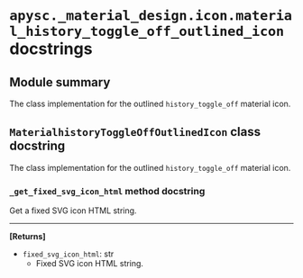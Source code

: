 # `apysc._material_design.icon.material_history_toggle_off_outlined_icon` docstrings

## Module summary

The class implementation for the outlined `history_toggle_off` material icon.

## `MaterialhistoryToggleOffOutlinedIcon` class docstring

The class implementation for the outlined `history_toggle_off` material icon.

### `_get_fixed_svg_icon_html` method docstring

Get a fixed SVG icon HTML string.<hr>

**[Returns]**

- `fixed_svg_icon_html`: str
  - Fixed SVG icon HTML string.